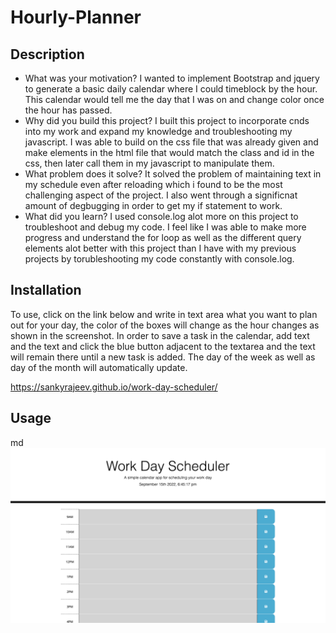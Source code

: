 # Hourly-Planner

## Description

- What was your motivation?
  I wanted to implement Bootstrap and jquery to generate a basic daily calendar where I could timeblock by the hour. This calendar would tell me the day that I was on and change color once the hour has passed. 
- Why did you build this project? 
  I built this project to incorporate cnds into my work and expand my knowledge and troubleshooting my javascript. I was able to build on the css file that was already given and make elements in the html file that would match the class and id in the css, then later call them in my javascript to manipulate them. 
- What problem does it solve?
  It solved the problem of maintaining text in my schedule even after reloading which i found to be the most challenging aspect of the project. I also went through a significnat amount of degbugging in order to get my if statement to work. 
- What did you learn?
  I used console.log alot more on this project to troubleshoot and debug my code. I feel like I was able to make more progress and understand the for loop as well as the different query elements alot better with this project than I have with my previous projects by torubleshooting my code constantly with console.log. 


## Installation

To use, click on the link below and write in text area what you want to plan out for your day, the color of the boxes will change as the hour changes as shown in the screenshot. In order to save a task in the calendar, add text and the text and click the blue button adjacent to the textarea and the text will remain there until a new task is added. The day of the week as well as day of the month will automatically update. 

https://sankyrajeev.github.io/work-day-scheduler/



## Usage


md
![alt text](Screenshot.png)


 

